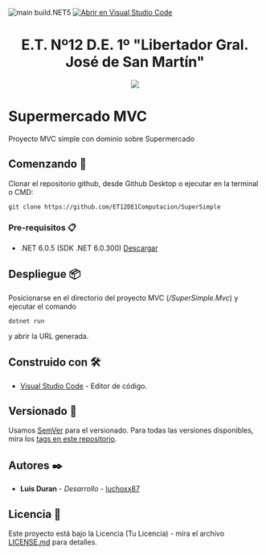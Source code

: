 ![main build.NET5](https://github.com/ET12DE1Computacion/SuperSimple/workflows/main-build.NET5/badge.svg?branch=main)
[![Abrir en Visual Studio Code](https://open.vscode.dev/badges/open-in-vscode.svg)](https://open.vscode.dev/ET12DE1Computacion/SuperSimple)

<h1 align="center">E.T. Nº12 D.E. 1º "Libertador Gral. José de San Martín"</h1>
<p align="center">
  <img src="https://et12.edu.ar/imgs/et12.png">
</p>

# Supermercado MVC

Proyecto MVC simple con dominio sobre Supermercado

## Comenzando 🚀

Clonar el repositorio github, desde Github Desktop o ejecutar en la terminal o CMD:

```
git clone https://github.com/ET12DE1Computacion/SuperSimple
```

### Pre-requisitos 📋

- .NET 6.0.5 (SDK .NET 6.0.300) [Descargar](https://dotnet.microsoft.com/download/dotnet/6.0)

## Despliegue 📦

Posicionarse en el directorio del proyecto MVC (_/SuperSimple.Mvc_) y ejecutar el comando

```
dotnet run
```

y abrir la URL generada.

## Construido con 🛠️

* [Visual Studio Code](https://code.visualstudio.com/#alt-downloads) - Editor de código.

## Versionado 📌

Usamos [SemVer](http://semver.org/) para el versionado. Para todas las versiones disponibles, mira los [tags en este repositorio](https://github.com/ET12DE1Computacion/SuperSimple/tags).

## Autores ✒️

* **Luis Duran** - *Desarrollo* - [luchoxx87](https://github.com/luchoxx87)

## Licencia 📄

Este proyecto está bajo la Licencia (Tu Licencia) - mira el archivo [LICENSE.md](LICENSE.md) para detalles.
